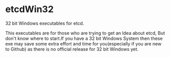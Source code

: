 # etcdWin32

32 bit Windows executables for etcd.

This executables are for those who are trying to get an Idea about etcd, But don't know where to start.If you have a 32 bit Windows System then these exe may save some extra effort and time for you(especially if you are new to Github) as there is no official release for 32 bit Windows yet.
